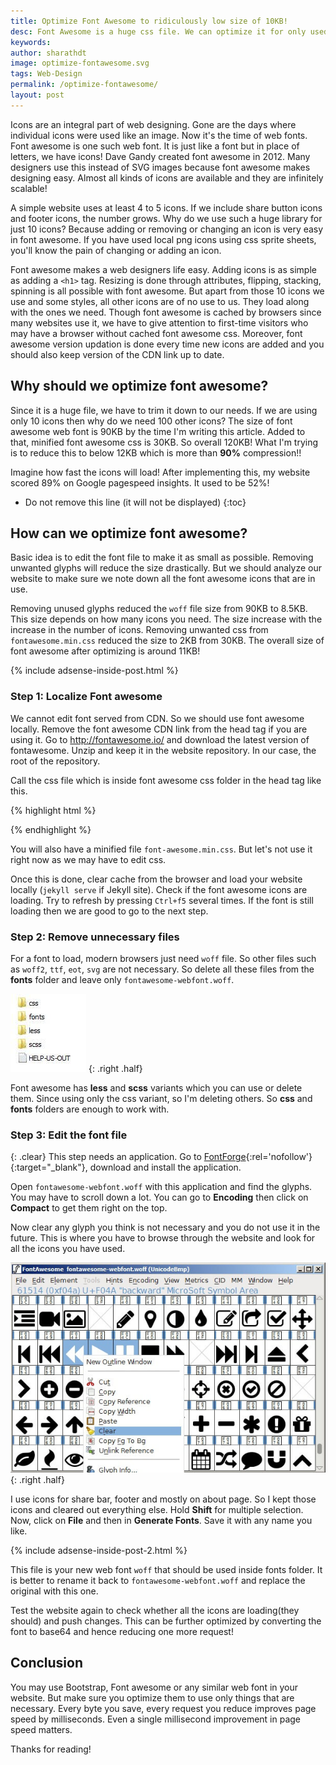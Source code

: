 ```yaml
---
title: Optimize Font Awesome to ridiculously low size of 10KB!
desc: Font Awesome is a huge css file. We can optimize it for only used cases and trim it down to just 10KB! Use this method to reduce the size of font awesome.
keywords: 
author: sharathdt
image: optimize-fontawesome.svg
tags: Web-Design
permalink: /optimize-fontawesome/
layout: post
---
```



Icons are an integral part of web designing. Gone are the days where individual icons were used like an image. Now it's the time of web fonts. Font awesome is one such web font. It is just like a font but in place of letters, we have icons! Dave Gandy created font awesome in 2012. Many designers use this instead of SVG images because font awesome makes designing easy. Almost all kinds of icons are available and they are infinitely scalable!


<i class="fa fa-github-alt fa"></i>
<i class="fa fa-github-alt fa-2x"></i>
<i class="fa fa-github-alt fa-3x"></i>
<i class="fa fa-github-alt fa-4x"></i>
<i class="fa fa-github-alt fa-5x"></i>

A simple website uses at least 4 to 5 icons. If we include share button icons and footer icons, the number grows. Why do we use such a huge library for just 10 icons? Because adding or removing or changing an icon is very easy in font awesome. If you have used local png icons using css sprite sheets, you'll know the pain of changing or adding an icon.

Font awesome makes a web designers life easy. Adding icons is as simple as adding a ``<h1>`` tag. Resizing is done through attributes, flipping, stacking, spinning is all possible with font awesome. But apart from those 10 icons we use and some styles, all other icons are of no use to us. They load along with the ones we need. Though font awesome is cached by browsers since many websites use it, we have to give attention to first-time visitors who may have a browser without cached font awesome css. Moreover, font awesome version updation is done every time new icons are added and you should also keep version of the CDN link up to date.

## Why should we optimize font awesome?
Since it is a huge file, we have to trim it down to our needs. If we are using only 10 icons then why do we need 100 other icons? The size of font awesome web font is 90KB by the time I'm writing this article. Added to that, minified font awesome css is 30KB. So overall 120KB! What I'm trying is to reduce this to below 12KB which is more than **90%** compression!!

Imagine how fast the icons will load! After implementing this, my website scored 89% on Google pagespeed insights. It used to be 52%!

* Do not remove this line (it will not be displayed) 
{:toc}


## How can we optimize font awesome?
Basic idea is to edit the font file to make it as small as possible. Removing unwanted glyphs will reduce the size drastically. But we should analyze our website to make sure we note down all the font awesome icons that are in use.

Removing unused glyphs reduced the ``woff`` file size from 90KB to 8.5KB. This size depends on how many icons you need. The size increase with the increase in the number of icons. Removing unwanted css from ``fontawesome.min.css`` reduced the size to 2KB from 30KB. The overall size of font awesome after optimizing is around 11KB!

{% include adsense-inside-post.html %}

### Step 1: Localize Font awesome
We cannot edit font served from CDN. So we should use font awesome locally. Remove the font awesome CDN link from the head tag if you are using it. Go to http://fontawesome.io/ and download the latest version of fontawesome. Unzip and keep it in the website repository. In our case, the root of the repository.

Call the css file which is inside font awesome css folder in the head tag like this.

{% highlight html %}
<link rel="stylesheet" href="/font-awesome/css/font-awesome.css">
{% endhighlight %}

You will also have a minified file ``font-awesome.min.css``. But let's not use it right now as we may have to edit css.

Once this is done, clear cache from the browser and load your website locally (``jekyll serve`` if Jekyll site). Check if the font awesome icons are loading. Try to refresh by pressing ``Ctrl+f5`` several times. If the font is still loading then we are good to go to the next step.

### Step 2: Remove unnecessary files
For a font to load, modern browsers just need ``woff`` file. So other files such as ``woff2``, ``ttf``, ``eot``, ``svg`` are not necessary. So delete all these files from the **fonts** folder and leave only ``fontawesome-webfont.woff``.

![font awesome contents](/images/optimize-fontawesome-css.jpg)
{: .right .half}

Font awesome has **less** and **scss** variants which you can use or delete them. Since using only the css variant, so I'm deleting others. So **css** and **fonts** folders are enough to work with.

### Step 3: Edit the font file
{: .clear}
This step needs an application. Go to [FontForge](http://fontforge.github.io/en-US/){:rel='nofollow'}{:target="_blank"}, download and install the application.

Open ``fontawesome-webfont.woff`` with this application and find the glyphs. You may have to scroll down a lot. You can go to **Encoding** then click on **Compact** to get them right on the top.

Now clear any glyph you think is not necessary and you do not use it in the future. This is where you have to browse through the website and look for all the icons you have used.

![edit fontawesome webfont](/images/edit-fontawesome-webfont.jpg)
{: .right .half}

I use icons for share bar, footer and mostly on about page. So I kept those icons and cleared out everything else. Hold **Shift** for multiple selection. Now, click on **File** and then in **Generate Fonts**. Save it with any name you like. 

{% include adsense-inside-post-2.html %}

This file is your new web font ``woff`` that should be used inside fonts folder. It is better to rename it back to ``fontawesome-webfont.woff`` and replace the original with this one.

Test the website again to check whether all the icons are loading(they should) and push changes. This can be further optimized by converting the font to base64 and hence reducing one more request!

## Conclusion
You may use Bootstrap, Font awesome or any similar web font in your website. But make sure you optimize them to use only things that are necessary. Every byte you save, every request you reduce improves page speed by milliseconds. Even a single millisecond improvement in page speed matters. 

Thanks for reading!
